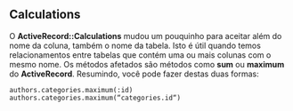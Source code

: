 ## Calculations 

O **ActiveRecord::Calculations** mudou um pouquinho para aceitar além do nome da coluna, também o nome da tabela. Isto é útil quando temos relacionamentos entre tabelas que contém uma ou mais colunas com o mesmo nome. Os métodos afetados são métodos como **sum** ou **maximum** do **ActiveRecord**. Resumindo, você pode fazer destas duas formas:

	authors.categories.maximum(:id)
	authors.categories.maximum(“categories.id“)
